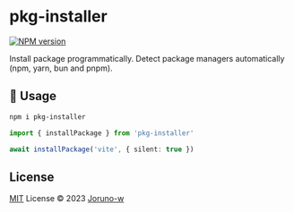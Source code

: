 # pkg-installer

[![NPM version](https://img.shields.io/npm/v/pkg-installer?color=a1b858&label=)](https://www.npmjs.com/package/pkg-installer)

Install package programmatically. Detect package managers automatically (npm, yarn, bun and pnpm).
## 🦄️ Usage

```bash
npm i pkg-installer
```

```ts
import { installPackage } from 'pkg-installer'

await installPackage('vite', { silent: true })
```
## License

[MIT](./LICENSE) License © 2023 [Joruno-w](https://github.com/Joruno-w)
